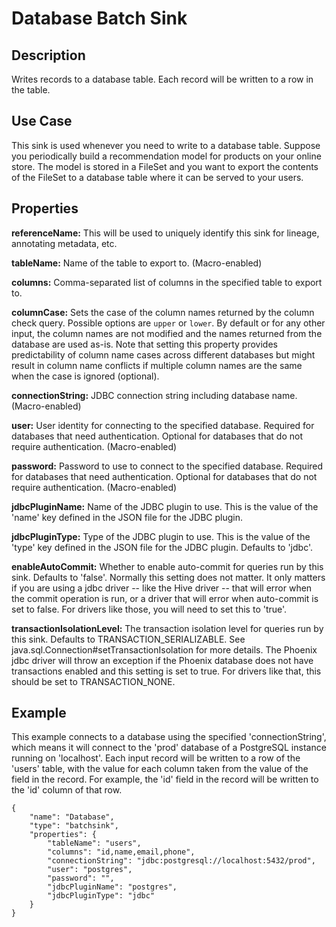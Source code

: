 # Database Batch Sink


Description
-----------
Writes records to a database table. Each record will be written to a row in the table.


Use Case
--------
This sink is used whenever you need to write to a database table.
Suppose you periodically build a recommendation model for products on your online store.
The model is stored in a FileSet and you want to export the contents
of the FileSet to a database table where it can be served to your users.


Properties
----------
**referenceName:** This will be used to uniquely identify this sink for lineage, annotating metadata, etc.

**tableName:** Name of the table to export to. (Macro-enabled)

**columns:** Comma-separated list of columns in the specified table to export to.

**columnCase:** Sets the case of the column names returned by the column check query.
Possible options are ``upper`` or ``lower``. By default or for any other input, the column names are not modified and
the names returned from the database are used as-is. Note that setting this property provides predictability
of column name cases across different databases but might result in column name conflicts if multiple column
names are the same when the case is ignored (optional).

**connectionString:** JDBC connection string including database name. (Macro-enabled)

**user:** User identity for connecting to the specified database. Required for databases that need
authentication. Optional for databases that do not require authentication. (Macro-enabled)

**password:** Password to use to connect to the specified database. Required for databases
that need authentication. Optional for databases that do not require authentication. (Macro-enabled)

**jdbcPluginName:** Name of the JDBC plugin to use. This is the value of the 'name' key
defined in the JSON file for the JDBC plugin.

**jdbcPluginType:** Type of the JDBC plugin to use. This is the value of the 'type' key
defined in the JSON file for the JDBC plugin. Defaults to 'jdbc'.

**enableAutoCommit:** Whether to enable auto-commit for queries run by this sink. Defaults to 'false'.
Normally this setting does not matter. It only matters if you are using a jdbc driver -- like the Hive
driver -- that will error when the commit operation is run, or a driver that will error when auto-commit is
set to false. For drivers like those, you will need to set this to 'true'.

**transactionIsolationLevel:** The transaction isolation level for queries run by this sink.
Defaults to TRANSACTION_SERIALIZABLE. See java.sql.Connection#setTransactionIsolation for more details.
The Phoenix jdbc driver will throw an exception if the Phoenix database does not have transactions enabled
and this setting is set to true. For drivers like that, this should be set to TRANSACTION_NONE.

Example
-------
This example connects to a database using the specified 'connectionString', which means
it will connect to the 'prod' database of a PostgreSQL instance running on 'localhost'.
Each input record will be written to a row of the 'users' table, with the value for each
column taken from the value of the field in the record. For example, the 'id' field in
the record will be written to the 'id' column of that row.

    {
        "name": "Database",
        "type": "batchsink",
        "properties": {
            "tableName": "users",
            "columns": "id,name,email,phone",
            "connectionString": "jdbc:postgresql://localhost:5432/prod",
            "user": "postgres",
            "password": "",
            "jdbcPluginName": "postgres",
            "jdbcPluginType": "jdbc"
        }
    }
